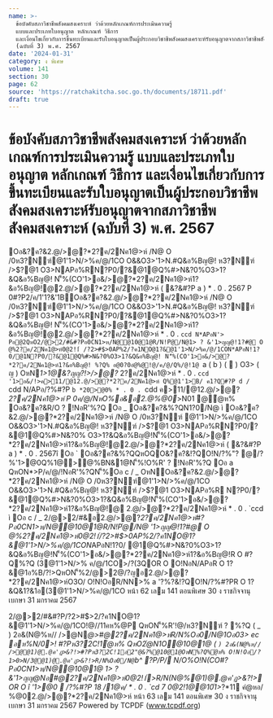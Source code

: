 ```yaml
---
name: >-
  ข้อบังคับสภาวิชาชีพสังคมสงเคราะห์ ว่าด้วยหลักเกณฑ์การประเมินความรู้
  แบบและประเภทใบอนุญาต หลักเกณฑ์ วิธีการ
  และเงื่อนไขเกี่ยวกับการขึ้นทะเบียนและรับใบอนุญาตเป็นผู้ประกอบวิชาชีพสังคมสงเคราะห์รับอนุญาตจากสภาวิชาชีพสังคมสงเคราะห์
  (ฉบับที่ 3) พ.ศ. 2567
date: '2024-01-31'
category: ง พิเศษ
volume: 141
section: 30
page: 62
source: 'https://ratchakitcha.soc.go.th/documents/18711.pdf'
draft: true
---
```


# ข้อบังคับสภาวิชาชีพสังคมสงเคราะห์ ว่าด้วยหลักเกณฑ์การประเมินความรู้ แบบและประเภทใบอนุญาต หลักเกณฑ์ วิธีการ และเงื่อนไขเกี่ยวกับการขึ้นทะเบียนและรับใบอนุญาตเป็นผู้ประกอบวิชาชีพสังคมสงเคราะห์รับอนุญาตจากสภาวิชาชีพสังคมสงเคราะห์ (ฉบับที่ 3) พ.ศ. 2567

Oอ&?ค?&2.@/>@?*2?ค/2Nค1@>ห์ /N@ O /0ห3?Nฑ์@1'1>N/>%ค/@/1CO O&&O3>'1>N.#Q&อ%Bญ@! ห3?Nฑ์ />$?@1 O3>NAPอ%RN?P0/?&@1@Q%#>N&?0%O3>1?&Q&อ%Bญ@! N'็%(CO'1>อ&/>@?*2?ค/2Nค1@>ห์1?&อ%Bญ@!@2.@/>@?*2?ค/2Nค1@>ห์ ( &?&#?P a ) * . 0 . 2567 P 0#?P2/ค/1'1?&'1BOอ&?ค?&2.@/>@?*2?ค/2Nค1@>ห์ /N@ O /0ห3?Nฑ์@1'1>N/>%ค/@/1CO O&&O3>'1>N.#Q&อ%Bญ@! ห3?Nฑ์ />$?@1 O3>NAPอ%RN?P0/?&@1@Q%#>N&?0%O3>1?&Q&อ%Bญ@! N'็%(CO'1>อ&/>@?*2?ค/2Nค1@>ห์1?&อ%Bญ@!@2.@/>@?*2?ค/2Nค1@>ห์ * . 0 . `ccd N*APอN'> Pอ@2QหO2/@>2/#&#?Pอ0CN1>ห/N@@10@1@R/N!Pํ@/N@1> ? &'1>ญญ@!1?#@ O @%2?ค/2Nค1@>ห์0@2!1์ /?2>#$>0AP%2/?ค1NO@1?&@1'1>N/>%ค/@/1CON*APอN!1?0/@1N?P0/?&@1@Q%#>N&?0%O3>1?&Q&อ%Bญ@! N'็%(CO'1>อ&/>@?*2?ค/2Nค1@>ห์1?&อ%Bญ@! %?Q% อ@0?0อํ@%@!@/ค/@/Q%/@!1@ `a ( b ) (  ) O3> ( ญ ) OหN*1>1@&?ญญ?!>/>@?* 2?ค/2Nค1@>ห์ * . 0 . `ccd '1>อ&/!>ค>11/@12.@/>@?*2?ค/2Nค1@>ห์ Q%@1'1>B/ ค1?Q#?P d / `cdd N/APอ/?%#?P `b *20>@0% * . 0 . `cdd ค>11/@12.@/>@?*2?ค/2Nค1@>ห์ P 0ค/@/NหO%อ&อ2.@%@0*>N01 @ํ@ห% Oอ&?ค?&R/O ? !NอR'%?Q Oอ _ Oอ&?ค?&%?QN1?0/N@ ì Oอ&?ค?&2.@/>@?*2?ค/2Nค1@>ห์ /N@ O /0ห3?Nฑ์ @1'1>N/>%ค/@/1CO O&&O3>'1>N.#Q&อ%Bญ@! ห3?Nฑ์ />$?@1 O3>NAPอ%RN?P0/?&@1@Q%#>N&?0% O3>1?&Q&อ%Bญ@!N'็%(CO'1>อ&/>@?*2?ค/2Nค1@>ห์1?&อ%Bญ@!@2.@/>@?*2?ค/2Nค1@>ห์ ( &?&#?P a ) * . 0 . 2567î Oอ ` Oอ&?ค?&%?QQหOQO&?ค?&!?QO!N/?%"? @/?%'1>@0Q%1@>@%BN&1@N'็%!O%R' ? !NอR'%?Q Oอ a QหON*>P/ค/@/!NอR'%?QN'็%Oอ c / _ OหNOอ&?ค?&2.@/>@?*2?ค/2Nค1@>ห์ /N@ O /0ห3?Nฑ์@1'1>N/>%ค/@/1CO O&&O3>'1>N.#Q&อ%Bญ@! ห3?Nฑ์ />$?@1 O3>NAPอ%R N?P0/?&@1@Q%#>N&?0%O3>1?&Q&อ%Bญ@!N'็%(CO'1>อ&/>@?*2?ค/2Nค1@>ห์1?&อ%Bญ@!@ 2.@/>@?*2?ค/2Nค1@>ห์ * . 0 . `ccd ì Oอ c / _ 2/@>2/#&อ2.@/>@?*2?ค/2Nค1@>ห์#?Pอ0CN1>ห/N@@10@1@R/N!Pํ@/N@ '1>ญญ@!1?#@ O @%2?ค/2Nค1@>ห์0@2!1์/?2>#$>0AP%2/?ค1NO@1?&@1'1>N/>%ค/@/1CON*APอN!1?0/ @1@Q%#>N&?0%O3>1?&Q&อ%Bญ@!N'็%(CO'1>อ&/>@?*2?ค/2Nค1@>ห์1?&อ%Bญ@!R O #?Q%?Q (3@1'1>N/>% ค/@/1CO>/?(3QOR O O!NอN/APอR O 1?&@1อ%B/?!>QหON'็%2/@>2@/?ญอ2.@/>@?*2?ค/2Nค1@>ห์O3O/ O!N!OอR/NN>% a '?%?&!?QO!N/?%#?PR O 1?&Q&1?&1อ(3@1'1>N/>%ค/@/1CO หน้า 62 เลม 141 ตอนพิเศษ 30 ง ราชกิจจานุเบกษา 31 มกราคม 2567

2/@>2/#&#?P/?2>#$>2/?ค1NO@1?&@1'1>N/>%ค/@/1CO!@//11คห%@P QหON'็%R'!@/ห3?Nฑ์ ? %?Q ( _ ) 2อ&(N@%ห// />@N*@>#@2?ค/2Nค1@>ห์R/N%Oอ0/N@1Oอ03> ec อห%N/0>! #?Pห3?2C!1ํ@ห% QหO2ํ@N1O@10@1@ ( ` ) 2อ&(N@%ห// />@@1)@.@ค'ฏ>&?!>#?Pห3?2C!1อ2"@&?%@10@1@OหN%?Q%ํ@ห% O!N!Oอ/?1>0>N/3@@1)@.@ค'ฏ>&?!>R/N%Oอ0/N@ `b^ ?P/P/ N/O%O!N(CO#?Pอ0CN1>ห/N@@10@1@ 1> ? &'1>ญญ@Nอ#@2?ค/2Nค1@>ห์0@2!1์>R/N(N@%@1)@.@ค'ฏ>&?!>OR O î '1>@0  /?%#?P 18 /1@ค/ * . 0 . `cd 7 0@2!1@@10์1>*?*11 คํ@หอ/ %@02.@/>@?*2?ค/2Nค1@>ห์ หน้า 63 เลม 141 ตอนพิเศษ 30 ง ราชกิจจานุเบกษา 31 มกราคม 2567 Powered by TCPDF (www.tcpdf.org)
